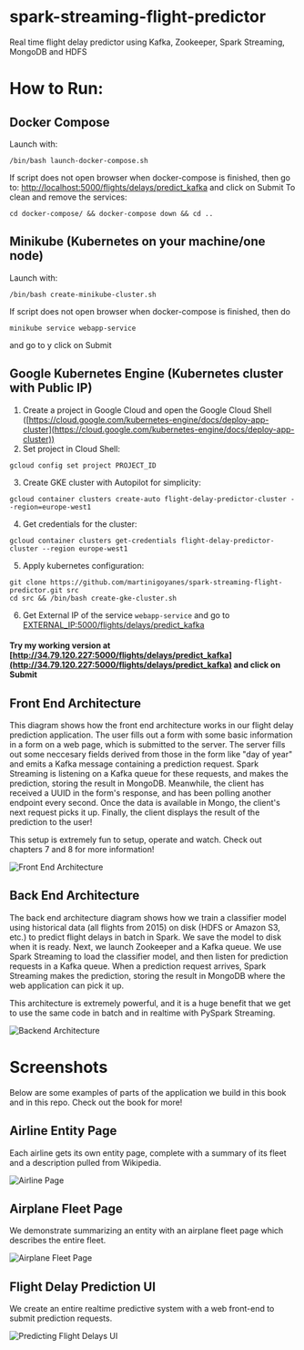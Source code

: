 # spark-streaming-flight-predictor
Real time flight delay predictor using Kafka, Zookeeper, Spark Streaming, MongoDB and HDFS

# How to Run:
## Docker Compose
Launch with:
```
/bin/bash launch-docker-compose.sh
```
If script does not open browser when docker-compose is finished, then go to: [http://localhost:5000/flights/delays/predict_kafka](http://localhost:5000/flights/delays/predict_kafka) and click on Submit
To clean and remove the services:
```
cd docker-compose/ && docker-compose down && cd ..
```
## Minikube (Kubernetes on your machine/one node)
Launch with:
```
/bin/bash create-minikube-cluster.sh
```
If script does not open browser when docker-compose is finished, then do
```
minikube service webapp-service
```
and go to y click on Submit

## Google Kubernetes Engine (Kubernetes cluster with Public IP)
1. Create a project in Google Cloud and open the Google Cloud Shell ([https://cloud.google.com/kubernetes-engine/docs/deploy-app-cluster](https://cloud.google.com/kubernetes-engine/docs/deploy-app-cluster))
2. Set project in Cloud Shell:
```
gcloud config set project PROJECT_ID
```
3. Create GKE cluster with Autopilot for simplicity:
```
gcloud container clusters create-auto flight-delay-predictor-cluster --region=europe-west1	
```
4. Get credentials for the cluster:
```
gcloud container clusters get-credentials flight-delay-predictor-cluster --region europe-west1	
```
5. Apply kubernetes configuration:
```
git clone https://github.com/martinigoyanes/spark-streaming-flight-predictor.git src
cd src && /bin/bash create-gke-cluster.sh
```
6. Get External IP of the service ``webapp-service`` and go to [EXTERNAL_IP:5000/flights/delays/predict_kafka](flights/delays/predict_kafka)
#### Try my working version at [http://34.79.120.227:5000/flights/delays/predict_kafka](http://34.79.120.227:5000/flights/delays/predict_kafka) and click on Submit
## Front End Architecture

This diagram shows how the front end architecture works in our flight delay prediction application. The user fills out a form with some basic information in a form on a web page, which is submitted to the server. The server fills out some neccesary fields derived from those in the form like "day of year" and emits a Kafka message containing a prediction request. Spark Streaming is listening on a Kafka queue for these requests, and makes the prediction, storing the result in MongoDB. Meanwhile, the client has received a UUID in the form's response, and has been polling another endpoint every second. Once the data is available in Mongo, the client's next request picks it up. Finally, the client displays the result of the prediction to the user! 

This setup is extremely fun to setup, operate and watch. Check out chapters 7 and 8 for more information!

![Front End Architecture](images/front_end_realtime_architecture.png)

## Back End Architecture

The back end architecture diagram shows how we train a classifier model using historical data (all flights from 2015) on disk (HDFS or Amazon S3, etc.) to predict flight delays in batch in Spark. We save the model to disk when it is ready. Next, we launch Zookeeper and a Kafka queue. We use Spark Streaming to load the classifier model, and then listen for prediction requests in a Kafka queue. When a prediction request arrives, Spark Streaming makes the prediction, storing the result in MongoDB where the web application can pick it up.

This architecture is extremely powerful, and it is a huge benefit that we get to use the same code in batch and in realtime with PySpark Streaming.

![Backend Architecture](images/back_end_realtime_architecture.png)

# Screenshots

Below are some examples of parts of the application we build in this book and in this repo. Check out the book for more!

## Airline Entity Page

Each airline gets its own entity page, complete with a summary of its fleet and a description pulled from Wikipedia.

![Airline Page](images/airline_page_enriched_wikipedia.png)

## Airplane Fleet Page

We demonstrate summarizing an entity with an airplane fleet page which describes the entire fleet.

![Airplane Fleet Page](images/airplanes_page_chart_v1_v2.png)

## Flight Delay Prediction UI

We create an entire realtime predictive system with a web front-end to submit prediction requests.

![Predicting Flight Delays UI](images/predicting_flight_kafka_waiting.png)
